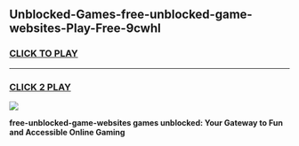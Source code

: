 
## Unblocked-Games-free-unblocked-game-websites-Play-Free-9cwhl
<h3>
<a href="https://premium76.site?title=free-unblocked-game-websites&ref=15A">CLICK TO PLAY</a></h3>
<hr>

<h3>
<a href="https://premium76.site?title=free-unblocked-game-websites&ref=15A">CLICK 2 PLAY</a>
  
</h3>

<a href="https://premium76.site?title=free-unblocked-game-websites&ref=15A"><img src="https://clearcache.store/games.png"></a>


**free-unblocked-game-websites games unblocked: Your Gateway to Fun and Accessible Online Gaming**
